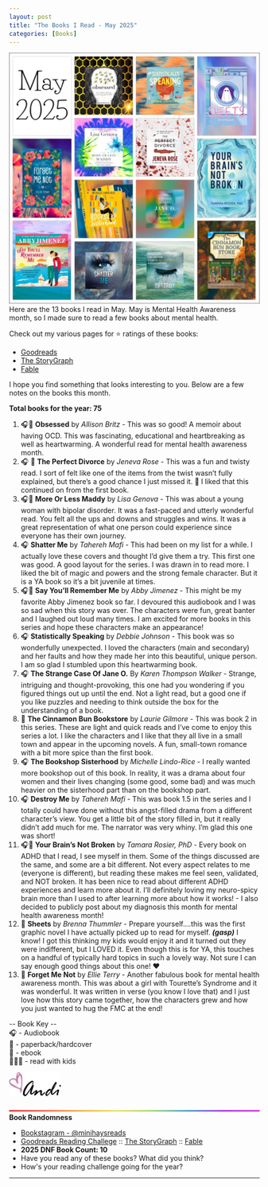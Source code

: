 ```yaml
---
layout: post
title: "The Books I Read - May 2025"
categories: [Books]
---
```

![books](/images/May2025Books.jpg)
Here are the 13 books I read in May. May is Mental Health Awareness month, so I made sure to read a few books about mental health.

Check out my various pages for ⭐️ ratings of these books: 
- [Goodreads](https://www.goodreads.com/readingchallenges/annual) 
- [The StoryGraph](https://app.thestorygraph.com/stats/minihays?year=2025)
- [Fable](https://fable.co/minihays-147798854824) 

I hope you find something that looks interesting to you. Below are a few notes on the books this month.

**Total books for the year: 75**

1. 🎧📖 **Obsessed** by *Allison Britz* - This was so good! A memoir about having OCD. This was fascinating, educational and heartbreaking as well as heartwarming. A wonderful read for mental health awareness month.
2. 🎧 📖 **The Perfect Divorce** by *Jeneva Rose* - This was a fun and twisty read. I sort of felt like one of the items from the twist wasn’t fully explained, but there’s a good chance I just missed it. 🤪 I liked that this continued on from the first book.
3. 🎧📱 **More Or Less Maddy** by *Lisa Genova* - This was about a young woman with bipolar disorder. It was a fast-paced and utterly wonderful read. You felt all the ups and downs and struggles and wins. It was a great representation of what one person could experience since everyone has their own journey.
4. 🎧 **Shatter Me** by *Tahereh Mafi* - This had been on my list for a while. I actually love these covers and thought I’d give them a try. This first one was good. A good layout for the series. I was drawn in to read more. I liked the bit of magic and powers and the strong female character. But it is a YA book so it’s a bit juvenile at times. 
5. 🎧📖 **Say You’ll Remember Me** by *Abby Jimenez* - This might be my favorite Abby Jimenez book so far. I devoured this audiobook and I was so sad when this story was over. The characters were fun, great banter and I laughed out loud many times. I am excited for more books in this series and hope these characters make an appearance!
6. 🎧 **Statistically Speaking** by *Debbie Johnson* - This book was so wonderfully unexpected. I loved the characters (main and secondary) and her faults and how they made her into this beautiful, unique person. I am so glad I stumbled upon this heartwarming book.
7. 🎧 **The Strange Case Of Jane O.** By *Karen Thompson Walker* - Strange, intriguing and thought-provoking, this one had you wondering if you figured things out up until the end. Not a light read, but a good one if you like puzzles and needing to think outside the box for the understanding of a book.
8. 📱 **The Cinnamon Bun Bookstore** by *Laurie Gilmore* - This was book 2 in this series. These are light and quick reads and I’ve come to enjoy this series a lot. I like the characters and I like that they all live in a small town and appear in the upcoming novels. A fun, small-town romance with a bit more spice than the first book.
9. 🎧 **The Bookshop Sisterhood** by *Michelle Lindo-Rice* - I really wanted more bookshop out of this book. In reality, it was a drama about four women and their lives changing (some good, some bad) and was much heavier on the sisterhood part than on the bookshop part.
10. 🎧 **Destroy Me** by *Tahereh Mafi* - This was book 1.5 in the series and I totally could have done without this angst-filled drama from a different character’s view. You get a little bit of the story filled in, but it really didn’t add much for me. The narrator was very whiny. I’m glad this one was short!
11. 🎧📱 **Your Brain’s Not Broken** by *Tamara Rosier, PhD* - Every book on ADHD that I read, I see myself in them. Some of the things discussed are the same, and some are a bit different. Not every aspect relates to me (everyone is different), but reading these makes me feel seen, validated, and NOT broken. It has been nice to read about different ADHD experiences and learn more about it. I’ll definitely loving my neuro-spicy brain more than I used to after learning more about how it works! - I also decided to publicly post about my diagnosis this month for mental health awareness month!
12. 📱 **Sheets** by *Brenna Thummler* - Prepare yourself….this was the first graphic novel I have actually picked up to read for myself. ***(gasp)*** I know! I got this thinking my kids would enjoy it and it turned out they were indifferent, but I LOVED it. Even though this is for YA, this touches on a handful of typically hard topics in such a lovely way. Not sure I can say enough good things about this one! ❤️
13. 📱 **Forget Me Not** by *Ellie Terry* - Another fabulous book for mental health awareness month. This was about a girl with Tourette’s Syndrome and it was wonderful. It was written in verse (you know I love that) and I just love how this story came together, how the characters grew and how you just wanted to hug the FMC at the end!

-- Book Key -- <br />
🎧 - Audiobook <br />
📖 - paperback/hardcover <br />
📱 - ebook <br />
👩‍👧‍👦 - read with kids 

![Andi](/images/andi.jpg)

![header](/images/BrightSkinnyRainbow.png)
**Book Randomness**
- [Bookstagram - @minihaysreads](http://instagram.com/minihaysreads)
- [Goodreads Reading Challege](https://www.goodreads.com/readingchallenges/annual) :: [The StoryGraph](https://app.thestorygraph.com/stats/minihays?year=2025) :: [Fable](https://fable.co/minihays-147798854824) 
- **2025 DNF Book Count: 10** 
- Have you read any of these books? What did you think?
- How's your reading challenge going for the year?

----

